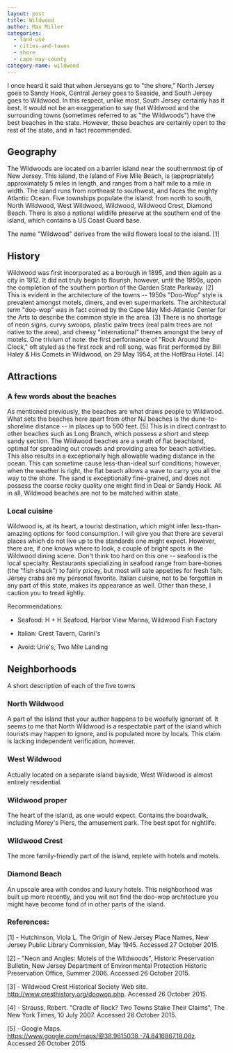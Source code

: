 ```yaml
---
layout: post
title: Wildwood
author: Max Miller
categories:
  - land-use
  - cities-and-towns
  - shore
  - cape-may-county
category-name: wildwood
---
```


I once heard it said that when Jerseyans go to "the shore," North Jersey goes to Sandy Hook, Central Jersey goes to Seaside, and South Jersey goes to Wildwood. In this respect, unlike most, South Jersey certainly has it best. It would not be an exaggeration to say that Wildwood and the surrounding towns (sometimes referred to as "the Wildwoods") have the best beaches in the state. However, these beaches are certainly open to the rest of the state, and in fact recommended.

## Geography

The Wildwoods are located on a barrier island near the southernmost tip of New Jersey. This island, the Island of Five Mile Beach, is (appropriately) approximately 5 miles in length, and ranges from a half mile to a mile in width. The island runs from northeast to southwest, and faces the mighty Atlantic Ocean. Five townships populate the island: from north to south, North Wildwood, West Wildwood, Wildwood, Wildwood Crest, Diamond Beach. There is also a national wildlife preserve at the southern end of the island, which contains a US Coast Guard base.

The name "Wildwood" derives from the wild flowers local to the island. [1]

## History

Wildwood was first incorporated as a borough in 1895, and then again as a city in 1912. It did not truly begin to flourish, however, until the 1950s, upon the completion of the southern portion of the Garden State Parkway. [2] This is evident in the architecture of the towns -- 1950s "Doo-Wop" style is prevalent amongst motels, diners, and even supermarkets. The architectural term "doo-wop" was in fact coined by the Cape May Mid-Atlantic Center for the Arts to describe the common style in the area. [3] There is no shortage of neon signs, curvy swoops, plastic palm trees (real palm trees are not native to the area), and cheesy "international" themes amongst the bevy of motels. One trivium of note: the first performance of "Rock Around the Clock," oft styled as the first rock and roll song, was first performed by Bill Haley & His Comets in Wildwood, on 29 May 1954, at the HofBrau Hotel. [4]

## Attractions

### A few words about the beaches

As mentioned previously, the beaches are what draws people to Wildwood. What sets the beaches here apart from other NJ beaches is the dune-to-shoreline distance -- in places up to 500 feet. [5] This is in direct contrast to other beaches such as Long Branch, which possess a short and steep sandy section. The Wildwood beaches are a swath of flat beachland, optimal for spreading out crowds and providing area for beach activities. This also results in a exceptionally high allowable wading distance in the ocean. This can sometime cause less-than-ideal surf conditions; however, when the weather is right, the flat beach allows a wave to carry you all the way to the shore. The sand is exceptionally fine-grained, and does not possess the coarse rocky quality one might find in Deal or Sandy Hook. All in all, Wildwood beaches are not to be matched within state.

### Local cuisine

Wildwood is, at its heart, a tourist destination, which might infer less-than-amazing options for food consumption. I will give you that there are several places which do not live up to the standards one might expect. However, there are, if one knows where to look, a couple of bright spots in the Wildwood dining scene. Don't think too hard on this one -- seafood is the local specialty. Restaurants specializing in seafood range from bare-bones (the "fish shack") to fairly pricey, but most will sate appetites for fresh fish. Jersey crabs are my personal favorite. Italian cuisine, not to be forgotten in any part of this state, makes its appearance as well. Other than these, I caution you to tread lightly.

Recommendations:

-	Seafood: H + H Seafood, Harbor View Marina, Wildwood Fish Factory

-	Italian: Crest Tavern, Carini's

-	Avoid: Urie's, Two Mile Landing

## Neighborhoods

A short description of each of the five towns

### North Wildwood

A part of the island that your author happens to be woefully ignorant of. It seems to me that North Wildwood is a respectable part of the island which tourists may happen to ignore, and is populated more by locals. This claim is lacking independent verification, however.

### West Wildwood

Actually located on a separate island bayside, West Wildwood is almost entirely residential.

### Wildwood proper

The heart of the island, as one would expect. Contains the boardwalk, including Morey's Piers, the amusement park. The best spot for nightlife.

### Wildwood Crest

The more family-friendly part of the island, replete with hotels and motels.

### Diamond Beach

An upscale area with condos and luxury hotels. This neighborhood was built up more recently, and you will not find the doo-wop architecture you might have become fond of in other parts of the island.

### References:

[1] - Hutchinson, Viola L. The Origin of New Jersey Place Names, New Jersey Public Library Commission, May 1945. Accessed 27 October 2015.

[2] - "Neon and Angles: Motels of the Wildwoods", Historic Preservation Bulletin, New Jersey Department of Environmental Protection Historic Preservation Office, Summer 2006. Accessed 26 October 2015.

[3] - Wildwood Crest Historical Society Web site. <http://www.cresthistory.org/doowop.php>. Accessed 26 October 2015.

[4] - Strauss, Robert. "Cradle of Rock? Two Towns Stake Their Claims", The New York Times, 10 July 2007. Accessed 26 October 2015.

[5] - Google Maps. <https://www.google.com/maps/@38.9615038,-74.8416867,18.08z>. Accessed 26 October 2015.

